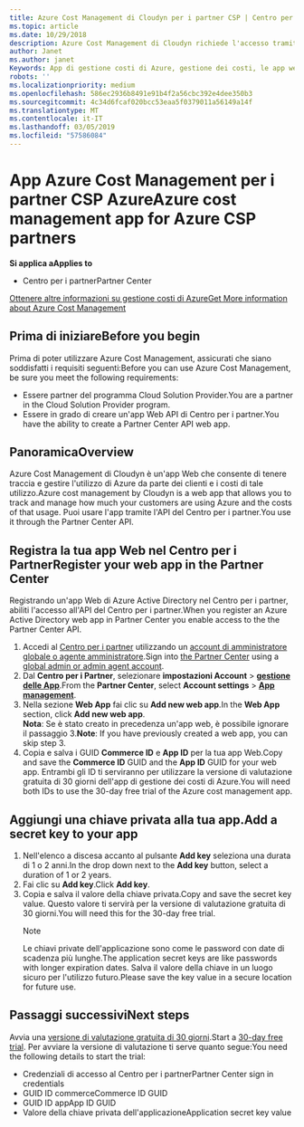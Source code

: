```yaml
---
title: Azure Cost Management di Cloudyn per i partner CSP | Centro per i partner
ms.topic: article
ms.date: 10/29/2018
description: Azure Cost Management di Cloudyn richiede l'accesso tramite provisioning dell'API Centro per i partner.
author: Janet
ms.author: janet
Keywords: App di gestione costi di Azure, gestione dei costi, le app web
robots: ''
ms.localizationpriority: medium
ms.openlocfilehash: 586ec2936b8491e91b4f2a56cbc392e4dee350b3
ms.sourcegitcommit: 4c34d6fcaf020bcc53eaa5f0379011a56149a14f
ms.translationtype: MT
ms.contentlocale: it-IT
ms.lasthandoff: 03/05/2019
ms.locfileid: "57586084"
---
```

# <a name="azure-cost-management-app-for-azure-csp-partners"></a><span data-ttu-id="0c6d6-104">App Azure Cost Management per i partner CSP Azure</span><span class="sxs-lookup"><span data-stu-id="0c6d6-104">Azure cost management app for Azure CSP partners</span></span>  

<span data-ttu-id="0c6d6-105">**Si applica a**</span><span class="sxs-lookup"><span data-stu-id="0c6d6-105">**Applies to**</span></span>

-  <span data-ttu-id="0c6d6-106">Centro per i partner</span><span class="sxs-lookup"><span data-stu-id="0c6d6-106">Partner Center</span></span>

[<span data-ttu-id="0c6d6-107">Ottenere altre informazioni su gestione costi di Azure</span><span class="sxs-lookup"><span data-stu-id="0c6d6-107">Get More information about Azure Cost Management</span></span>](https://go.microsoft.com/fwlink/p/?linkid=857893)

## <a name="before-you-begin"></a><span data-ttu-id="0c6d6-108">Prima di iniziare</span><span class="sxs-lookup"><span data-stu-id="0c6d6-108">Before you begin</span></span>
<span data-ttu-id="0c6d6-109">Prima di poter utilizzare Azure Cost Management, assicurati che siano soddisfatti i requisiti seguenti:</span><span class="sxs-lookup"><span data-stu-id="0c6d6-109">Before you can use Azure Cost Management, be sure you meet the following requirements:</span></span>

- <span data-ttu-id="0c6d6-110">Essere partner del programma Cloud Solution Provider.</span><span class="sxs-lookup"><span data-stu-id="0c6d6-110">You are a partner in the Cloud Solution Provider program.</span></span>
- <span data-ttu-id="0c6d6-111">Essere in grado di creare un'app Web API di Centro per i partner.</span><span class="sxs-lookup"><span data-stu-id="0c6d6-111">You have the ability to create a Partner Center API web app.</span></span>

## <a name="overview"></a><span data-ttu-id="0c6d6-112">Panoramica</span><span class="sxs-lookup"><span data-stu-id="0c6d6-112">Overview</span></span>

<span data-ttu-id="0c6d6-113">Azure Cost Management di Cloudyn è un'app Web che consente di tenere traccia e gestire l'utilizzo di Azure da parte dei clienti e i costi di tale utilizzo.</span><span class="sxs-lookup"><span data-stu-id="0c6d6-113">Azure cost management by Cloudyn is a web app that allows you to track and manage how much your customers are using Azure and the costs of that usage.</span></span> <span data-ttu-id="0c6d6-114">Puoi usare l'app tramite l'API del Centro per i partner.</span><span class="sxs-lookup"><span data-stu-id="0c6d6-114">You use it through the Partner Center API.</span></span>

## <a name="register-your-web-app-in-the-partner-center"></a><span data-ttu-id="0c6d6-115">Registra la tua app Web nel Centro per i Partner</span><span class="sxs-lookup"><span data-stu-id="0c6d6-115">Register your web app in the Partner Center</span></span>
<span data-ttu-id="0c6d6-116">Registrando un'app Web di Azure Active Directory nel Centro per i partner, abiliti l'accesso all'API del Centro per i partner.</span><span class="sxs-lookup"><span data-stu-id="0c6d6-116">When you register an Azure Active Directory web app in Partner Center you enable access to the the Partner Center API.</span></span> 
1.  <span data-ttu-id="0c6d6-117">Accedi al [Centro per i partner](https://partnercenter.microsoft.com/en-us/pcv/dashboard/overview) utilizzando un [account di amministratore globale o agente amministratore](create-user-accounts-and-set-permissions.md).</span><span class="sxs-lookup"><span data-stu-id="0c6d6-117">Sign into [the Partner Center](https://partnercenter.microsoft.com/en-us/pcv/dashboard/overview) using a [global admin or admin agent account](create-user-accounts-and-set-permissions.md).</span></span>
2.  <span data-ttu-id="0c6d6-118">Dal **Centro per i Partner**, selezionare **impostazioni Account** &gt;  **[gestione delle App](https://partnercenter.microsoft.com/en-us/pcv/apiintegration/appmanagement)**.</span><span class="sxs-lookup"><span data-stu-id="0c6d6-118">From the **Partner Center**, select **Account settings** &gt; **[App management](https://partnercenter.microsoft.com/en-us/pcv/apiintegration/appmanagement)**.</span></span>
3.  <span data-ttu-id="0c6d6-119">Nella sezione **Web App** fai clic su **Add new web app**.</span><span class="sxs-lookup"><span data-stu-id="0c6d6-119">In the **Web App** section, click **Add new web app**.</span></span>
<br> <span data-ttu-id="0c6d6-120">**Nota**: Se è stato creato in precedenza un'app web, è possibile ignorare il passaggio 3.</span><span class="sxs-lookup"><span data-stu-id="0c6d6-120">**Note**: If you have previously created a web app, you can skip step 3.</span></span>
4.  <span data-ttu-id="0c6d6-121">Copia e salva i GUID **Commerce ID** e **App ID** per la tua app Web.</span><span class="sxs-lookup"><span data-stu-id="0c6d6-121">Copy and save the **Commerce ID** GUID and the **App ID** GUID for your web app.</span></span> <span data-ttu-id="0c6d6-122">Entrambi gli ID ti serviranno per utilizzare la versione di valutazione gratuita di 30 giorni dell'app di gestione dei costi di Azure.</span><span class="sxs-lookup"><span data-stu-id="0c6d6-122">You will need both IDs to use the 30-day free trial of the Azure cost management app.</span></span>

## <a name="add-a-secret-key-to-your-app"></a><span data-ttu-id="0c6d6-123">Aggiungi una chiave privata alla tua app.</span><span class="sxs-lookup"><span data-stu-id="0c6d6-123">Add a secret key to your app</span></span>
1. <span data-ttu-id="0c6d6-124">Nell'elenco a discesa accanto al pulsante **Add key** seleziona una durata di 1 o 2 anni.</span><span class="sxs-lookup"><span data-stu-id="0c6d6-124">In the drop down next to the **Add key** button, select a duration of 1 or 2 years.</span></span>
2. <span data-ttu-id="0c6d6-125">Fai clic su **Add key**.</span><span class="sxs-lookup"><span data-stu-id="0c6d6-125">Click **Add key**.</span></span> 
3. <span data-ttu-id="0c6d6-126">Copia e salva il valore della chiave privata.</span><span class="sxs-lookup"><span data-stu-id="0c6d6-126">Copy and save the secret key value.</span></span> <span data-ttu-id="0c6d6-127">Questo valore ti servirà per la versione di valutazione gratuita di 30 giorni.</span><span class="sxs-lookup"><span data-stu-id="0c6d6-127">You will need this for the 30-day free trial.</span></span><br>
   > [!NOTE]  
   > <span data-ttu-id="0c6d6-128">Le chiavi private dell'applicazione sono come le password con date di scadenza più lunghe.</span><span class="sxs-lookup"><span data-stu-id="0c6d6-128">The application secret keys are like passwords with longer expiration dates.</span></span> <span data-ttu-id="0c6d6-129">Salva il valore della chiave in un luogo sicuro per l'utilizzo futuro.</span><span class="sxs-lookup"><span data-stu-id="0c6d6-129">Please save the key value in a secure location for future use.</span></span>

## <a name="next-steps"></a><span data-ttu-id="0c6d6-130">Passaggi successivi</span><span class="sxs-lookup"><span data-stu-id="0c6d6-130">Next steps</span></span>
<span data-ttu-id="0c6d6-131">Avvia una [versione di valutazione gratuita di 30 giorni](https://go.microsoft.com/fwlink/?linkid=857895).</span><span class="sxs-lookup"><span data-stu-id="0c6d6-131">Start a [30-day free trial](https://go.microsoft.com/fwlink/?linkid=857895).</span></span>
<span data-ttu-id="0c6d6-132">Per avviare la versione di valutazione ti serve quanto segue:</span><span class="sxs-lookup"><span data-stu-id="0c6d6-132">You need the following details to start the trial:</span></span>
- <span data-ttu-id="0c6d6-133">Credenziali di accesso al Centro per i partner</span><span class="sxs-lookup"><span data-stu-id="0c6d6-133">Partner Center sign in credentials</span></span>
- <span data-ttu-id="0c6d6-134">GUID ID commerce</span><span class="sxs-lookup"><span data-stu-id="0c6d6-134">Commerce ID GUID</span></span>
- <span data-ttu-id="0c6d6-135">GUID ID app</span><span class="sxs-lookup"><span data-stu-id="0c6d6-135">App ID GUID</span></span>
- <span data-ttu-id="0c6d6-136">Valore della chiave privata dell'applicazione</span><span class="sxs-lookup"><span data-stu-id="0c6d6-136">Application secret key value</span></span>
